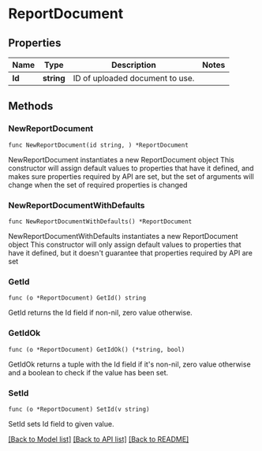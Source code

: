 # ReportDocument

## Properties

Name | Type | Description | Notes
------------ | ------------- | ------------- | -------------
**Id** | **string** | ID of uploaded document to use. | 

## Methods

### NewReportDocument

`func NewReportDocument(id string, ) *ReportDocument`

NewReportDocument instantiates a new ReportDocument object
This constructor will assign default values to properties that have it defined,
and makes sure properties required by API are set, but the set of arguments
will change when the set of required properties is changed

### NewReportDocumentWithDefaults

`func NewReportDocumentWithDefaults() *ReportDocument`

NewReportDocumentWithDefaults instantiates a new ReportDocument object
This constructor will only assign default values to properties that have it defined,
but it doesn't guarantee that properties required by API are set

### GetId

`func (o *ReportDocument) GetId() string`

GetId returns the Id field if non-nil, zero value otherwise.

### GetIdOk

`func (o *ReportDocument) GetIdOk() (*string, bool)`

GetIdOk returns a tuple with the Id field if it's non-nil, zero value otherwise
and a boolean to check if the value has been set.

### SetId

`func (o *ReportDocument) SetId(v string)`

SetId sets Id field to given value.



[[Back to Model list]](../README.md#documentation-for-models) [[Back to API list]](../README.md#documentation-for-api-endpoints) [[Back to README]](../README.md)


